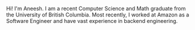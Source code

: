 Hi! I'm Aneesh. I am a recent Computer Science and Math graduate from the University of British Columbia. Most recently, I worked at Amazon as a Software Engineer and have vast experience in backend engineering.
